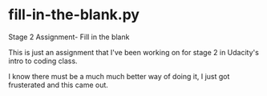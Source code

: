 # fill-in-the-blank.py
Stage 2 Assignment- Fill in the blank

This is just an assignment that I've been working on for stage 2 in Udacity's intro to coding class. 

I know there must be a much much better way of doing it, I just got frusterated and this came out. 
